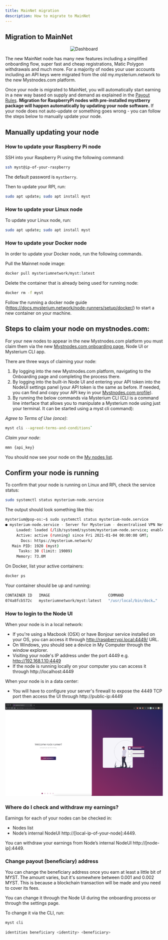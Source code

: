 ```yaml
---
title: MainNet migration 
description: How to migrate to MainNet
---
```


## Migration to MainNet

<div style="text-align:center">
  <img src="../../images/postinstall/mainnet.png" alt="Dashboard" class="screenshot">
</div>

The new MainNet node has many new features including a simplified onboarding flow, super fast and cheap registrations, Matic Polygon withdrawals and much more. For a majority of nodes your user accounts including an API keys were migrated from the old my.mysterium.network to the new Mystnodes.com platform.

Once your node is migrated to MainNet, you will automatically start earning in a new way based on supply and demand as explained in the [Payout Rules](https://mystnodes.com/payout-rules). **Migration for RaspberryPi nodes with pre-installed mystberry package will happen automatically by updating your node software.** If your node does not auto-update or something goes wrong - you can follow the steps below to manually update your node.

## Manually updating your node

### How to update your Raspberry Pi node

SSH into your Raspberry Pi using the following command:

```bash
ssh myst@ip-of-your-raspberry
```

The default password is  `mystberry`.

Then to update your RPI, run:

```bash
sudo apt update; sudo apt install myst
```

### How to update your Linux node

To update your Linux node, run:
```bash
sudo apt update; sudo apt install myst
```

### How to update your Docker node

In order to update your Docker node, run the following commands.

Pull the Mainnet node image:

```bash
docker pull mysteriumnetwork/myst:latest
```

Delete the container that is already being used for running node: 

```bash
docker rm -f myst
```

Follow the running a docker node guide (https://docs.mysterium.network/node-runners/setup/docker/) to start a new container on your machine.

## Steps to claim your node on mystnodes.com:

For your new nodes to appear in the new Mystnodes.com platform you must claim them via the new [Mystnodes.com onboarding page](https://mystnodes.com/onboarding), Node UI or Mysterium CLI app.

There are three ways of claiming your node:

1. By logging into the new Mystnodes.com platform, navigating to the Onboarding page and completing the process there.
2. By logging into the built-in Node UI and entering your API token into the NodeUI settings panel (your API token is the same as before. If needed, you can find and copy your API key in your [Mystnodes.com profile](https://mystnodes.com/me)). 
3. By running the below commands via Mysterium CLI (CLI is a command line interface that allows you to manipulate a Mysterium node using just your terminal. It can be started using a myst cli command):

*Agree to Terms of Use (once)*: 
```bash
myst cli --agreed-terms-and-conditions`
```

*Claim your node*: 
```bash
mmn {api_key}
```

You should now see your node on the [My nodes list](https://mystnodes.com/nodes).

## Confirm your node is running

To confirm that your node is running on Linux and RPi, check the service status:
```bash
sudo systemctl status mysterium-node.service 
```

The output should look something like this:
```bash
mysterium@pop-os:~$ sudo systemctl status mysterium-node.service 
● mysterium-node.service - Server for Mysterium - decentralised VPN Network
     Loaded: loaded (/lib/systemd/system/mysterium-node.service; enabled; vendor preset: enabled)
     Active: active (running) since Fri 2021-01-04 00:00:00 GMT;
       Docs: https://mysterium.network/
   Main PID: 1920 (myst)
      Tasks: 30 (limit: 19009)
     Memory: 73.0M
```

On Docker, list your active containers:
```bash
docker ps
```
Your container should be up and running:
```bash
CONTAINER ID   IMAGE                          COMMAND                  CREATED          STATUS
074a8fcb572c   mysteriumnetwork/myst:latest   "/usr/local/bin/dock…"   44 seconds ago   Up 42 seconds  
```

### How to login to the Node UI

When your node is in a local network:
- If you're using a Macbook (OSX) or have Bonjour service installed on your OS, you can access it through http://raspberrypi.local:4449/ URL.
- On Windows, you should see a device in My Computer through the window explorer.
- Visiting your node's IP address under the port 4449 e.g. http://192.168.1.10:4449
- If the node is running locally on your computer you can access it through http://localhost:4449

When your node is in a data center:
- You will have to configure your server's firewall to expose the 4449 TCP port then access the UI through http://public-ip:4449

<div style="text-align:center">
  <img src="../images/node-ui/welcome.png" alt="Welcome" class="screenshot">
</div>


### Where do I check and withdraw my earnings?

Earnings for each of your nodes can be checked in:
- Nodes list
- Node’s internal NodeUI http://[local-ip-of-your-node]:4449. 

You can withdraw your earnings from Node’s internal NodeUI http://[node-ip]:4449.

### Change payout (beneficiary) address

You can change the beneficiary address once you earn at least a little bit of MYST. The amount varies, but it's somewhere between 0.001 and 0.002 MYST. 
This is because a blockchain transaction will be made and you need to cover its fees.

You can change it through the Node UI during the onboarding process or through the settings page.

To change it via the CLI, run:

```bash
myst cli
```

```bash
identities beneficiary <identity> <beneficiary>
```
